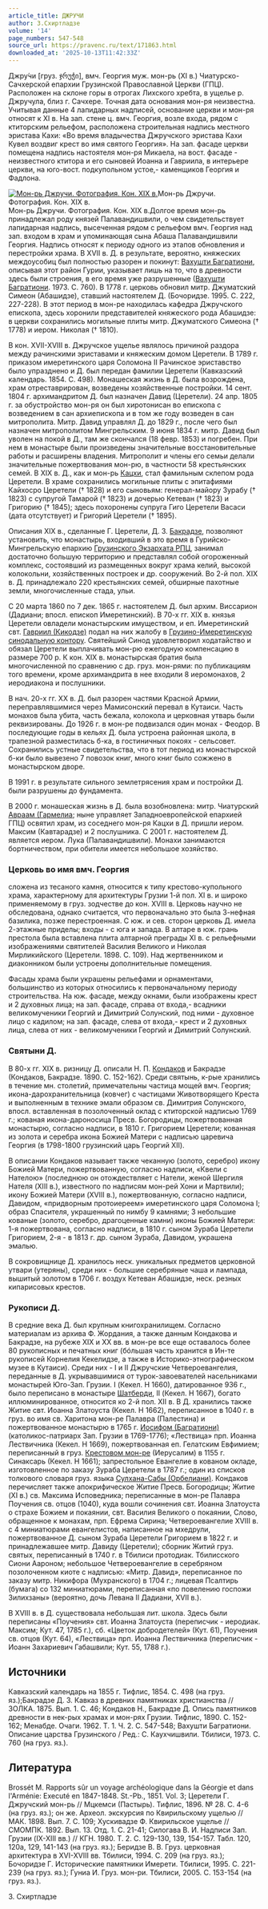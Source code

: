 ```yaml
---
article_title: ДЖРУЧИ
author: З.Схиртладзе
volume: '14'
page_numbers: 547-548
source_url: https://pravenc.ru/text/171863.html
downloaded_at: '2025-10-13T11:42:33Z'
---
```


Джру́чи [груз. ჯრუჭი], вмч. Георгия муж. мон-рь (XI в.) Чиатурско-Сачхерской епархии Грузинской Православной Церкви (ГПЦ). Расположен на склоне горы в отрогах Лихского хребта, в ущелье р. Джручула, близ г. Сачхере. Точная дата основания мон-ря неизвестна. Учитывая данные 4 лапидарных надписей, основание церкви и мон-ря относят к XI в. На зап. стене ц. вмч. Георгия, возле входа, рядом с ктиторским рельефом, расположена строительная надпись местного эристава Кахи: «Во время владычества Джручского эристава Кахи Кувел воздвиг крест во имя святого Георгия». На зап. фасаде церкви помещена надпись настоятеля мон-ря Микаела, на вост. фасаде - неизвестного ктитора и его сыновей Иоанна и Гавриила, в интерьере церкви, на юго-вост. подкупольном устое,- каменщиков Георгия и Фадлона.

[![Мон-рь Джручи. Фотография. Кон. XIX в.](https://pravenc.ru/data/241/478/1234/i200.jpg "Кликните для увеличения картинки")](https://pravenc.ru/data/241/478/1234/i400.jpg)Мон-рь Джручи. Фотография. Кон. XIX в.  
Мон-рь Джручи. Фотография. Кон. XIX в.Долгое время мон-рь принадлежал роду князей Палавандишвили, о чем свидетельствует лапидарная надпись, высеченная рядом с рельефом вмч. Георгия над зап. входом в храм и упоминающая сына Абаша Палавандишвили Георгия. Надпись относят к периоду одного из этапов обновления и перестройки храма. В XVII в. Д. в результате, вероятно, княжеских междоусобиц был полностью разорен и покинут: [Вахушти Багратиони](<https://pravenc.ru/text/Вахушти Багратиони.html>), описывая этот район Гурии, указывает лишь на то, что в древности здесь были строения, в его время уже разрушенные ([Вахушти Багратиони](<https://pravenc.ru/text/Вахушти Багратиони.html>). 1973. С. 760). В 1778 г. церковь обновил митр. Джуматский Симеон (Абашидзе), ставший настоятелем Д. (Бочоридзе. 1995. С. 222, 227-228). В этот период в мон-ре находилась кафедра Джручского епископа, здесь хоронили представителей княжеского рода Абашидзе: в церкви сохранились могильные плиты митр. Джуматского Симеона († 1778) и иером. Николая († 1810).

В кон. XVII-XVIII в. Джручское ущелье являлось причиной раздора между рачинскими эриставами и княжеским домом Церетели. В 1789 г. приказом имеретинского царя Соломона II Рачинское эриставство было упразднено и Д. был передан фамилии Церетели (Кавказский календарь. 1854. С. 498). Монашеская жизнь в Д. была возрождена, храм отреставрирован, возведены хозяйственные постройки. 14 сент. 1804 г. архимандритом Д. был назначен Давид (Церетели). 24 апр. 1805 г. за обустройство мон-ря он был хиротонисан во епископа с возведением в сан архиепископа и в том же году возведен в сан митрополита. Митр. Давид управлял Д. до 1829 г., после чего был назначен митрополитом Мингрельским. 9 июня 1834 г. митр. Давид был уволен на покой в Д., там же скончался (18 февр. 1853) и погребен. При нем в монастыре были произведены значительные восстановительные работы и расширены владения. Митрополит и члены его семьи делали значительные пожертвования мон-рю, в частности 58 крестьянских семей. В XIX в. Д., как и мон-рь [Кацхи](https://pravenc.ru/text/Кацхи.html), стал фамильным склепом рода Церетели. В храме сохранились могильные плиты с эпитафиями Кайхосро Церетели († 1828) и его сыновьям: генерал-майору Зурабу († 1823) с супругой Тамарой († 1823) и дочерью Кетеван († 1823) и Григорию († 1845); здесь похоронены супруга Гиго Церетели Васаси (дата отсутствует) и Григорий Церетели († 1895).

Описания XIX в., сделанные Г. Церетели, Д. З. [Бакрадзе](https://pravenc.ru/text/Бакрадзе.html), позволяют установить, что монастырь, входивший в это время в Гурийско-Мингрельскую епархию [Грузинского Экзархата РПЦ](<https://pravenc.ru/text/Грузинского Экзархата РПЦ.html>), занимал достаточно большую территорию и представлял собой огороженный комплекс, состоявший из размещенных вокруг храма келий, высокой колокольни, хозяйственных построек и др. сооружений. Во 2-й пол. XIX в. Д. принадлежало 220 крестьянских семей, обширные пахотные земли, многочисленные стада, ульи.

С 20 марта 1860 по 7 дек. 1865 г. настоятелем Д. был архим. Виссарион (Дадиани; впосл. епископ Имеретинский). В 70-х гг. XIX в. князья Церетели овладели монастырским имуществом, и еп. Имеретинский свт. [Гавриил (Кикодзе)](<https://pravenc.ru/text/Гавриил (Кикодзе).html>) подал на них жалобу в [Грузино-Имеретинскую синодальную контору](<https://pravenc.ru/text/Грузино-Имеретинскую синодальную контору.html>). Святейший Синод удовлетворил ходатайство и обязал Церетели выплачивать мон-рю ежегодную компенсацию в размере 700 р. К кон. XIX в. монастырская братия была многочисленной по сравнению с др. груз. мон-рями: по публикациям того времени, кроме архимандрита в нее входили 8 иеромонахов, 2 иеродиакона и послушники.

В нач. 20-х гг. XX в. Д. был разорен частями Красной Армии, переправлявшимися через Мамисонский перевал в Кутаиси. Часть монахов была убита, часть бежала, колокола и церковная утварь были реквизированы. До 1926 г. в мон-ре подвизался один монах - Феодор. В последующие годы в кельях Д. была устроена районная школа, в трапезной разместилась б-ка, в гостиничных покоях - сельсовет. Сохранились устные свидетельства, что в тот период из монастырской б-ки было вывезено 7 повозок книг, много книг было сожжено в монастырском дворе.

В 1991 г. в результате сильного землетрясения храм и постройки Д. были разрушены до фундамента.

В 2000 г. монашеская жизнь в Д. была возобновлена: митр. Чиатурский [Авраам (Гармелиа](<https://pravenc.ru/text/Авраам (Гармелиа.html>); ныне управляет Западноевропейской епархией ГПЦ) освятил храм, из соседнего мон-ря Кацхи в Д. пришли иером. Максим (Кавтарадзе) и 2 послушника. С 2001 г. настоятелем Д. является иером. Лука (Палавандишвили). Монахи занимаются бортничеством, при обители имеется небольшое хозяйство.

### Церковь во имя вмч. Георгия

сложена из тесаного камня, относится к типу крестово-купольного храма, характерному для архитектуры Грузии 1-й пол. XI в. и широко применяемому в груз. зодчестве до кон. XVIII в. Церковь научно не обследована, однако считается, что первоначально это была 3-нефная базилика, позже перестроенная. С юж. и сев. сторон церковь Д. имела 2-этажные приделы; входы - с юга и запада. В алтаре в юж. грань престола была вставлена плита алтарной преграды XI в. с рельефными изображениями святителей Василия Великого и Николая Мирликийского (Церетели. 1898. С. 109). Над жертвенником и диаконником были устроены дополнительные помещения.

Фасады храма были украшены рельефами и орнаментами, большинство из которых относились к первоначальному периоду строительства. На юж. фасаде, между окнами, были изображены крест и 2 духовных лица; на зап. фасаде, справа от входа,- всадники великомученики Георгий и Димитрий Солунский, под ними - духовное лицо с кадилом; на зап. фасаде, слева от входа,- крест и 2 духовных лица, слева от них - великомученики Георгий и Димитрий Солунский.

### Святыни Д.

В 80-х гг. XIX в. ризницу Д. описали Н. П. [Кондаков](https://pravenc.ru/text/Кондаков.html) и Бакрадзе (Кондаков, Бакрадзе. 1890. С. 152-162). Среди святынь, к-рые хранились в течение мн. столетий, примечательны частица мощей вмч. Георгия; икона-дарохранительница (ковчег) с частицами Животворящего Креста и выполненным в технике эмали образом св. Димитрия Солунского, впосл. вставленная в позолоченный оклад с ктиторской надписью 1769 г.; кованая икона-дароносица Пресв. Богородицы, пожертвованная монастырю, согласно надписи, в 1810 г. Григорием Церетели; кованная из золота и серебра икона Божией Матери с надписью царевича Георгия (в 1798-1800 грузинский царь Георгий XII).

В описании Кондаков называет также чеканную (золото, серебро) икону Божией Матери, пожертвованную, согласно надписи, «Квели с Нателою» (последнюю он отождествляет с Натели, женой Шергиля Нателя (XIII в.), известного по надписям мон-рей Хони и Мартвили); икону Божией Матери (XVIII в.), пожертвованную, согласно надписи, Давидом, «придворным протоиереем» имеретинского царя Соломона I; образ Спасителя, украшенный по нимбу 9 камнями; 3 небольшие кованые (золото, серебро, драгоценные камни) иконы Божией Матери: 1-я пожертвована, согласно надписи, в 1810 г. сыном Зураба Церетели Григорием, 2-я - в 1813 г. др. сыном Зураба, Давидом, украшена эмалью.

В сокровищнице Д. хранилось неск. уникальных предметов церковной утвари (утеряны), среди них - большие серебряные чаша и лампада, вышитый золотом в 1706 г. воздух Кетеван Абашидзе, неск. резных кипарисовых крестов.

### Рукописи Д.

В средние века Д. был крупным книгохранилищем. Согласно материалам из архива Ф. Жордания, а также данным Кондакова и Бакрадзе, на рубеже XIX и XX вв. в мон-ре все еще оставалось более 80 рукописных и печатных книг (бóльшая часть хранится в Ин-те рукописей Корнелия Кекелидзе, а также в Историко-этнографическом музее в Кутаиси). Среди них - I и II Джручские Четвероевангелия, переданные в Д. укрывавшимися от турок-завоевателей насельниками монастырей Юго-Зап. Грузии. I (Кекел. H 1660), датированное 936 г., было переписано в монастыре [Шатберди](https://pravenc.ru/text/Шатберди.html), II (Кекел. Н 1667), богато иллюминированное, относится ко 2-й пол. XII в. В Д. хранились также Житие свт. Иоанна Златоуста (Кекел. H 1662), переписанное в 1040 г. в груз. во имя св. Харитона мон-ре Палавра (Палестина) и пожертвованное монастырю в 1765 г. [Иосифом (Багратиони)](<https://pravenc.ru/text/Иосифом (Багратиони).html>) (католикос-патриарх Зап. Грузии в 1769-1776); «Лествица» прп. Иоанна Лествичника (Кекел. H 1669), пожертвованная еп. Гелатским Евфимием; переписанный в груз. [Крестовом мон-ре](<https://pravenc.ru/text/Крестовом мон-ре.html>) (Иерусалим) в 1155 г. Синаксарь (Кекел. H 1661); запрестольное Евангелие в кованом окладе, изготовленное по заказу Зураба Церетели в 1787 г.; один из списков толкового словаря груз. языка [Сулхана-Сабы (Орбелиани)](<https://pravenc.ru/text/Сулхана-Сабы (Орбелиани).html>). Кондаков перечисляет также апокрифическое Житие Пресв. Богородицы; Житие (XI в.) св. Максима Исповедника; переписанные в мон-ре Палавра Поучения св. отцов (1040), куда вошли сочинения свт. Иоанна Златоуста о страхе Божием и покаянии, свт. Василия Великого о покаянии, Слово, обращенное к монахам, прп. Ефрема Сирина; Четвероевангелие XVIII в. с 4 миниатюрами евангелистов, написанное на мхедрули, пожертвованное Д. сыном Зураба Церетели Григорием в 1822 г. и принадлежавшее митр. Давиду (Церетели); сборник Житий груз. святых, переписанный в 1740 г. в Тбилиси протодиак. Тбилисского Сиони Аароном; небольшое Четвероевангелие в серебряном позолоченном киоте с надписью: «Митр. Давид», переписанное по заказу митр. Никифора (Мухранского) в 1704 г.; лицевая Псалтирь (бумага) со 132 миниатюрами, переписанная «по повелению госпожи Зилихзаны» (вероятно, дочь Левана II Дадиани, XVII в.).

В XVIII в. в Д. существовала небольшая лит. школа. Здесь были переписаны «Поучения» свт. Иоанна Златоуста (переписчик - иеродиак. Максим; Кут. 47, 1785 г.), сб. «Цветок добродетелей» (Кут. 61), Поучения св. отцов (Кут. 64), «Лествица» прп. Иоанна Лествичника (переписчик - Иоанн Захариевич Габашвили; Кут. 55, 1788 г.).

## Источники

Кавказский календарь на 1855 г. Тифлис, 1854. С. 498 (на груз. яз.);Бакрадзе Д. З. Кавказ в древних памятниках христианства // ЗОЛКА. 1875. Вып. 1. С. 46; Кондаков Н., Бакрадзе Д. Опись памятников древности в нек-рых храмах и мон-рях Грузии. Тифлис, 1890. С. 152-162; Менабде. Очаги. 1962. Т. 1. Ч. 2. С. 547-548; Вахушти Багратиони. Описание царства Грузинского / Ред.: С. Каухчишвили. Тбилиси, 1973. С. 760 (на груз. яз.).

## Литература

Brossét M. Rapports sûr un voyage archéologique dans la Géorgie et dans l'Arménie: Executé en 1847-1848. St.-Pb., 1851. Vol. 3; Церетели Г. Джручский мон-рь // Мцкемси (Пастырь). Тифлис, 1896. № 28. С. 4-6 (на груз. яз.); он же. Археол. экскурсия по Квирильскому ущелью // МАК. 1898. Вып. 7. С. 109; Хускивадзе Ф. Квирильское ущелье // СМОМПК. 1892. Вып. 13. Отд. 1. С. 21-41; Силогава В. И. Надписи Зап. Грузии (IX-XIII вв.) // КГН. 1980. Т. 2. С. 129-130, 139, 154-157. Табл. 120, 120а, 129, 141-143 (на груз. яз.); Беридзе В. В. Груз. церковная архитектура в XVI-XVIII вв. Тбилиси, 1994. С. 209 (на груз. яз.); Бочоридзе Г. Исторические памятники Имерети. Тбилиси, 1995. С. 221-239 (на груз. яз.); Гуниа И. Груз. мон-ри. Тбилиси, 2005. С. 153-154 (на груз. яз.).

З.  Схиртладзе
